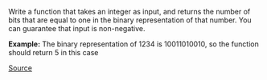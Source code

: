 Write a function that takes an integer as input, and returns the number of bits that are equal to one in the binary representation of that number. You can guarantee that input is non-negative.

**Example:** The binary representation of 1234 is 10011010010, so the function should return 5 in this case

[Source](https://www.codewars.com/kata/526571aae218b8ee490006f4)
